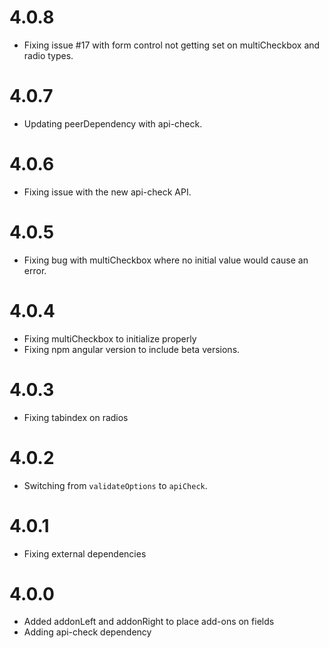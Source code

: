 # 4.0.8

- Fixing issue #17 with form control not getting set on multiCheckbox and radio types.

# 4.0.7

- Updating peerDependency with api-check.

# 4.0.6

- Fixing issue with the new api-check API.

# 4.0.5

- Fixing bug with multiCheckbox where no initial value would cause an error.

# 4.0.4

- Fixing multiCheckbox to initialize properly
- Fixing npm angular version to include beta versions.

# 4.0.3

- Fixing tabindex on radios

# 4.0.2

- Switching from `validateOptions` to `apiCheck`.

# 4.0.1

- Fixing external dependencies

# 4.0.0

- Added addonLeft and addonRight to place add-ons on fields
- Adding api-check dependency
